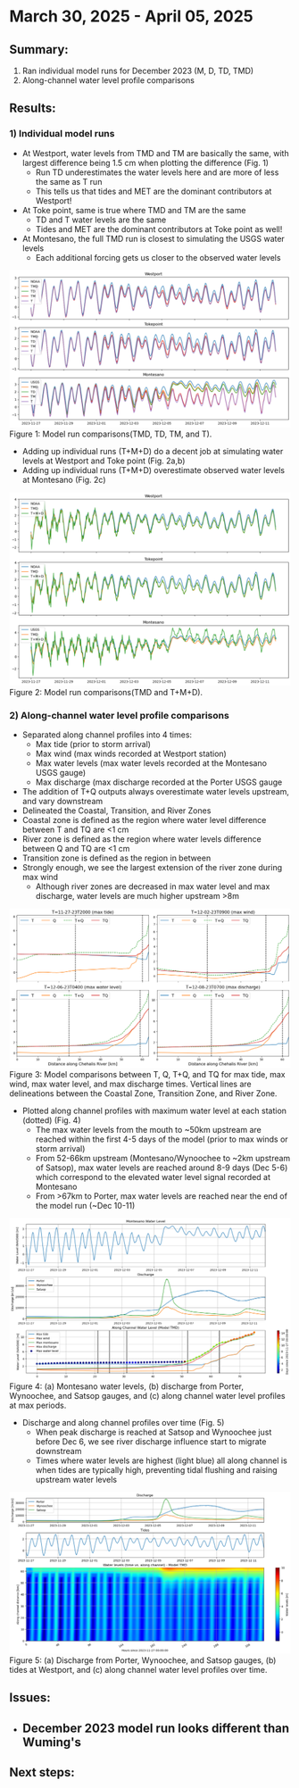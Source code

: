 # March 30, 2025 - April 05, 2025

## Summary:
1) Ran individual model runs for December 2023 (M, D, TD, TMD) <br>
2) Along-channel water level profile comparisons <br>

## Results:
### 1) Individual model runs 
- At Westport, water levels from TMD and TM are basically the same, with largest difference being 1.5 cm when plotting the difference (Fig. 1)
	- Run TD underestimates the water levels here and are more of less the same as T run
	- This tells us that tides and MET are the dominant contributors at Westport!
- At Toke point, same is true where TMD and TM are the same
	- TD and T water levels are the same
	- Tides and MET are the dominant contributors at Toke point as well!
- At Montesano, the full TMD run is closest to simulating the USGS water levels
	- Each additional forcing gets us closer to the observed water levels

![DFM](../Figures/040325meeting/modelruns_TMD_TD_TM_T_Dec2023.png)<br>
Figure 1: Model run comparisons(TMD, TD, TM, and T).


- Adding up individual runs (T+M+D) do a decent job at simulating water levels at Westport and Toke point (Fig. 2a,b)
- Adding up individual runs (T+M+D) overestimate observed water levels at Montesano (Fig. 2c)

![DFMadded](../Figures/040325meeting/modelruns_TMD_T+M+D_Dec2023.png)<br>
Figure 2: Model run comparisons(TMD and T+M+D).

### 2) Along-channel water level profile comparisons
- Separated along channel profiles into 4 times:
	- Max tide (prior to storm arrival)
	- Max wind (max winds recorded at Westport station)
	- Max water levels (max water levels recorded at the Montesano USGS gauge)
	- Max discharge (max discharge recorded at the Porter USGS gauge
- The addition of T+Q outputs always overestimate water levels upstream, and vary downstream
- Delineated the Coastal, Transition, and River Zones
- Coastal zone is defined as the region where water level difference between T and TQ are <1 cm
- River zone is defined as the region where water levels difference between Q and TQ are <1 cm
- Transition zone is defined as the region in between
- Strongly enough, we see the largest extension of the river zone during max wind
	- Although river zones are decreased in max water level and max discharge, water levels are much higher upstream >8m


![AlongChannelModels](../Figures/040325meeting/alongchannel_maxTD_Dec2023.png)<br>
Figure 3: Model comparisons between T, Q, T+Q, and TQ for max tide, max wind, max water level, and max discharge times. Vertical lines are delineations between the Coastal Zone, Transition Zone, and River Zone.

- Plotted along channel profiles with maximum water level at each station (dotted) (Fig. 4)
	- The max water levels from the mouth to ~50km upstream are reached within the first 4-5 days of the model (prior to max winds or storm arrival)
	- From 52-66km upstream (Montesano/Wynoochee to ~2km upstream of Satsop), max water levels are reached around 8-9 days (Dec 5-6) which correspond to the elevated water level signal recorded at Montesano
	- From >67km to Porter, max water levels are reached near the end of the model run (~Dec  10-11)

![AlongChannelWaterLevels](../Figures/040325meeting/alongchannel_max_Dec2023_TMD.png)<br>
Figure 4: (a) Montesano water levels, (b) discharge from Porter, Wynoochee, and Satsop gauges, and (c) along channel water level profiles at max periods.

- Discharge and along channel profiles over time (Fig. 5)
	- When peak discharge is reached at Satsop and Wynoochee just before Dec 6, we see river discharge influence start to migrate downstream
	- Times where water levels are highest (light blue) all along channel is when tides are typically high, preventing tidal flushing and raising upstream water levels

![DischargeTidesAlongChannel](../Figures/040325meeting/discharge_alongchannel_Dec2023_TMD.png)<br>
Figure 5: (a) Discharge from Porter, Wynoochee, and Satsop gauges, (b) tides at Westport, and (c) along channel water level profiles over time.



## Issues:
- December 2023 model run looks different than Wuming's
	- 




## Next steps:
